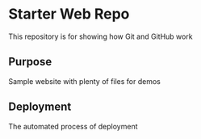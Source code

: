 # Starter Web Repo

This repository is for showing how Git and GitHub work

## Purpose

Sample website with plenty of files for demos

## Deployment
The automated process of deployment
